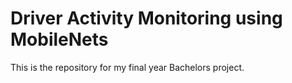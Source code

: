 # Driver Activity Monitoring using MobileNets 
This is the repository for my final year Bachelors project. 
